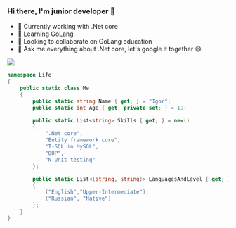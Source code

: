 ### Hi there, I'm junior developer 👋
- 🔭 Currently working with .Net core
- 🌱 Learning GoLang
- 👯 Looking to collaborate on GoLang education
- 💬 Ask me everything about .Net core, let's google it together 😄

<a href="https://github.com/anuraghazra/github-readme-stats">
  <img align="center" src="https://github-readme-stats.vercel.app/api/top-langs/?username=tiove&langs_count=7" />
</a>

```C#
namespace Life
{
    public static class Me
    {
        public static string Name { get; } = "Igor";
        public static int Age { get; private set; } = 19;

        public static List<string> Skills { get; } = new()
        {
            ".Net core",
            "Entity framework core",
            "T-SQL in MySQL",
            "OOP",
            "N-Unit testing"
        };

        public static List<(string, string)> LanguagesAndLevel { get; } = new()
        {
            ("English","Upper-Intermediate"),
            ("Russian", "Native")
        };
    }
}
```
